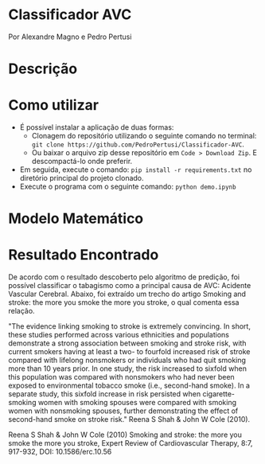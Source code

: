 # Classificador AVC
Por Alexandre Magno e Pedro Pertusi

# Descrição

# Como utilizar
* É possível instalar a aplicação de duas formas:
  - Clonagem do repositório utilizando o seguinte comando no terminal: `git clone https://github.com/PedroPertusi/Classificador-AVC`.
  - Ou baixar o arquivo zip desse repositório em `Code > Download Zip`. E descompactá-lo onde preferir.
* Em seguida, execute o comando: `pip install -r requirements.txt` no diretório principal do projeto clonado.
* Execute o programa com o seguinte comando: `python demo.ipynb`

# Modelo Matemático

# Resultado Encontrado
De acordo com o resultado descoberto pelo algoritmo de predição, foi possível classificar o tabagismo como a principal causa de AVC: Acidente Vascular Cerebral. Abaixo, foi extraído um trecho do artigo Smoking and stroke: the more you smoke the more you stroke, o qual comenta essa relação.

"The evidence linking smoking to stroke is extremely convincing. In short, these studies performed across various ethnicities and populations demonstrate a strong association between smoking and stroke risk, with current smokers having at least a two- to fourfold increased risk of stroke compared with lifelong nonsmokers or individuals who had quit smoking more than 10 years prior. In one study, the risk increased to sixfold when this population was compared with nonsmokers who had never been exposed to environmental tobacco smoke (i.e., second-hand smoke). In a separate study, this sixfold increase in risk persisted when cigarette-smoking women with smoking spouses were compared with smoking women with nonsmoking spouses, further demonstrating the effect of second-hand smoke on stroke risk." Reena S Shah & John W Cole (2010).

Reena S Shah & John W Cole (2010) Smoking and stroke: the more you smoke the more you stroke, Expert Review of Cardiovascular Therapy, 8:7, 917-932, DOI: 10.1586/erc.10.56

